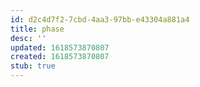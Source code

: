 ```yaml
---
id: d2c4d7f2-7cbd-4aa3-97bb-e43304a881a4
title: phase
desc: ''
updated: 1618573870807
created: 1618573870807
stub: true
---
```


